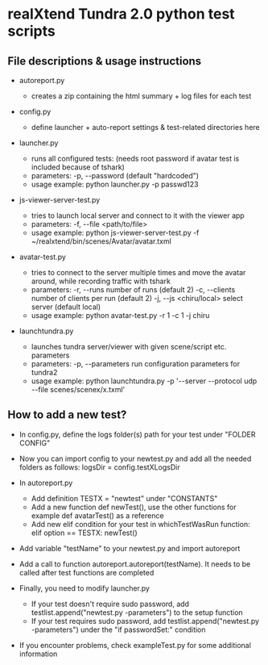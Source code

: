 realXtend Tundra 2.0 python test scripts
=====================================

File descriptions & usage instructions
--------------------------------------

- autoreport.py
    - creates a zip containing the html summary + log files for each test

- config.py
    - define launcher + auto-report settings & test-related directories here

- launcher.py 
    - runs all configured tests: (needs root password if avatar test is included because of tshark)
    - parameters:
        -p, --password <password> (default "hardcoded")
    - usage example: 
        python launcher.py -p passwd123

- js-viewer-server-test.py
    - tries to launch local server and connect to it with the viewer app
    - parameters:
        -f, --file <path/to/file>
    - usage example: 
        python js-viewer-server-test.py -f ~/realxtend/bin/scenes/Avatar/avatar.txml

- avatar-test.py
    - tries to connect to the server multiple times and move the avatar around, while recording traffic with tshark
    - parameters:
        -r, --runs 	number of runs (default 2)
        -c, --clients 	number of clients per run (default 2)
        -j, --js <chiru/local> 	select server (default local)
    - usage example: 
        python avatar-test.py -r 1 -c 1 -j chiru

- launchtundra.py
    - launches tundra server/viewer with given scene/script etc. parameters 
    - parameters:
        -p, --parameters   run configuration parameters for tundra2
    - usage example:
        python launchtundra.py -p '--server --protocol udp --file scenes/scenex/x.txml'

How to add a new test?
----------------------

- In config.py, define the logs folder(s) path for your test under "FOLDER CONFIG"

- Now you can import config to your newtest.py and add all the needed folders as follows: logsDir = config.testXLogsDir

- In autoreport.py
    - Add definition TESTX = "newtest" under "CONSTANTS"
    - Add a new function def newTest(), use the other functions for example def avatarTest() as a reference
    - Add new elif condition for your test in whichTestWasRun function: elif option == TESTX: newTest()

- Add variable "testName" to your newtest.py and import autoreport
- Add a call to function autoreport.autoreport(testName). It needs to be called after test functions are completed

- Finally, you need to modify launcher.py
    - If your test doesn't require sudo password, add testlist.append("newtest.py -parameters") to the setup function
    - If your test requires sudo password, add testlist.append("newtest.py -parameters") under the "if passwordSet:"
      condition

- If you encounter problems, check exampleTest.py for some additional information

